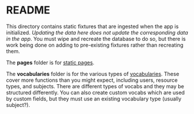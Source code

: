 # README

This directory contains static fixtures that are ingested when the app is initialized. _Updating the data here does not update the corresponding data in the app_. You must wipe and recreate the database to do so, but there is work being done on adding to pre-existing fixtures rather than recreating them.

The **pages** folder is for [static pages](https://inveniordm.docs.cern.ch/customize/static_pages/).

The **vocabularies** folder is for the various types of [vocabularies](https://inveniordm.docs.cern.ch/customize/vocabularies/). These cover more functions than you might expect, including users, resource types, and subjects. There are different types of vocabs and they may be structured differently. You can also create custom vocabs which are used by custom fields, but they must use an existing vocabulary type (usually subject?).
